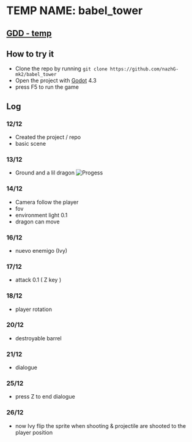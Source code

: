 # TEMP NAME: babel_tower

## [GDD - temp](https://excalidraw.com/#room=1c075e9df7693deada8d,jxQ_yw7jnBLWn4tNiRGGzA)

## How to try it
- Clone the repo by running `git clone https://github.com/nazhG-mk2/babel_tower`
- Open the project with [Godot](https://godotengine.org/download) 4.3
- press F5 to run the game

## Log
### 12/12
- Created the project / repo
- basic scene
### 13/12
- Ground and a lil dragon
![Progess](https://drive.google.com/file/d/11LPMiSZKEvX6OJas8ury0EjU1kB0ybnH/view)
### 14/12
- Camera follow the player
- fov
- environment light 0.1
- dragon can move
### 16/12 
- nuevo enemigo (Ivy)
### 17/12
- attack 0.1 ( Z key )
### 18/12
- player rotation
### 20/12
- destroyable barrel
### 21/12
- dialogue
### 25/12
- press Z to end dialogue
### 26/12
- now Ivy flip the sprite when shooting & projectile are shooted to the player position


